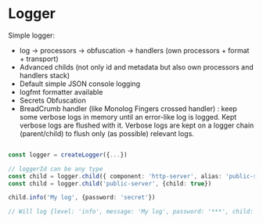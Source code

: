 # Logger

Simple logger:
- log -> processors -> obfuscation -> handlers (own processors + format + transport)
- Advanced childs (not only id and metadata but also own processors and handlers stack)
- Default simple JSON console logging
- logfmt formatter available
- Secrets Obfuscation
- BreadCrumb handler (like Monolog Fingers crossed handler) : keep some verbose logs in memory until an error-like log is logged. Kept verbose logs are flushed with it. Verbose logs are kept on a logger chain (parent/child) to flush only (as possible) relevant logs.

```typescript

const logger = createLogger({...})

// loggerId can be any type
const child = logger.child({ component: 'http-server', alias: 'public-server' })
const child = logger.child('public-server', {child: true})

child.info('My log', {password: 'secret'})

// Will log {level: 'info', message: 'My log', password: '***', child: true, timestamp: '(date)', logger: 'public-server'}

```